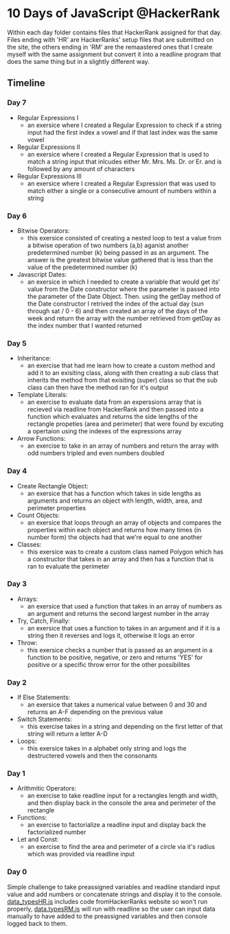 # 10 Days of JavaScript @HackerRank
Within each day folder contains files that HackerRank assigned for that day. Files ending with 'HR' are HackerRanks' setup files that are submitted on the site, the others ending in 'RM' are the remaastered ones that I create myself with the same assignment but convert it into a readline program that does the same thing but in a slightly different way.
## Timeline
### Day 7
- Regular Expressions I
    - an exersice where I created a Regular Expression to check if a string input had the first index a vowel and if that last index was the same vowel
- Regular Expressions II
    - an exersice where I created a Regular Expression that is used to match a string input that inlcudes either Mr. Mrs. Ms. Dr. or Er. and is followed by any amount of characters
- Regular Expressions III
    - an exersice where I created a Regular Expression that was used to match either a single or a consecutive amount of numbers within a string

### Day 6
- Bitwise Operators:
    - this exersice consisted of creating a nested loop to test a value from a bitwise operation of two numbers (a,b) aganist another predetermined number (k) being passed in as an argument. The answer is the greatest bitwise value gathered that is less than the value of the predetermined number (k)
- Javascript Dates:
    - an exersice in which I needed to create a variable that would get its' value from the Date constructor where the parameter is passed into the parameter of the Date Object. Then. using the getDay method of the Date constructor I retrived the index of the actual day (sun through sat / 0 - 6) and then created an array of the days of the week and return the array with the number retrieved from getDay as the index number that I wanted returned 

### Day 5
- Inheritance:
    - an exercise that had me learn how to create a custom method and add it to an exisiting class, along with then creating a sub class that inherits the method from that exisiting (super) class so that the sub class can then have the method ran for it's output
- Template Literals:
    - an exercise to evaluate data from an experssions array that is recieved via readline from HackerRank and then passed into a function which evaluates and returns the side lengths of the rectangle propeties (area and perimeter) that were found by excuting a opertaion using the indexes of the expressions array
- Arrow Functions:
    - an exercise to take in an array of numbers and return the array with odd numbers tripled and even numbers doubled

### Day 4
- Create Rectangle Object:
    - an exersice that has a function which takes in side lengths as arguments and returns an object with length, width, area, and perimeter properties
- Count Objects:
    - an exersice that loops through an array of objects and compares the properties within each object and returns how many times (in number form) the objects had that we're equal to one another
- Classes:
    - this exersice was to create a custom class named Polygon which has a constructor that takes in an array and then has a function that is ran to evaluate the perimeter

### Day 3
- Arrays:
    - an exersice that used a function that takes in an array of numbers as an argument and returns the second largest number in the array
- Try, Catch, Finally:
    - an exersice that uses a function to takes in an argument and if it is a string then it reverses and logs it, otherwise it logs an error
- Throw:
    - this exersice checks a number that is passed as an argument in a function to be positive, negative, or zero and returns 'YES' for positive or a specific throw error for the other possibilites

### Day 2
- If Else Statements:
    - an exersice that takes a numerical value between 0 and 30 and returns an A-F depending on the previous value
- Switch Statements:
    - this exercise takes in a string and depending on the first letter of that string will return a letter A-D
- Loops:
    - this exersice takes in a alphabet only string and logs the destructered vowels and then the consonants

### Day 1
- Arithmitic Operators:
    - an exercise to take readline input for a rectangles length and width, and then display back in the console the area and perimeter of the rectangle
- Functions:
    - an exercise to factorialize a readline input and display back the factorialized number
- Let and Const:
    - an exercise to find the area and perimeter of a circle via it's radius which was provided via readline input

### Day 0
Simple challenge to take preassigned variables and readline standard input value and add numbers or concatenate strings and display it to the console. [data_typesHR.js](https://github.com/ChristianPari/10-Days-of-JS/blob/master/day0/data_typesHR.js) includes code fromHackerRanks website so won't run properly, [data.typesRM.js](https://github.com/ChristianPari/10-Days-of-JS/blob/master/day0/data_typesRM.js) will run with readline so the user can input data manually to have added to the preassigned variables and then console logged back to them.